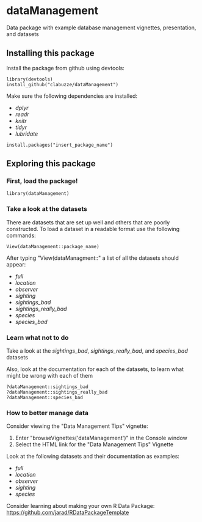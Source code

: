 # dataManagement
Data package with example database management vignettes, presentation, and
datasets

## Installing this package

Install the package from github using devtools:

```{r}
library(devtools)
install_github("clabuzze/dataManagement")
```

Make sure the following dependencies are installed:
- *dplyr*
- *readr*
- *knitr*
- *tidyr*
- *lubridate*

```{r}
install.packages("insert_package_name")
```

## Exploring this package

### First, load the package!
```{r}
library(dataManagement)
```

### Take a look at the datasets

There are datasets that are set up well and others that are poorly constructed.
To load a dataset in a readable format use the following commands:

```{r}
View(dataManagement::package_name)
```

After typing "View(dataManagment::" a list of all the datasets should appear:
- *full*
- *location*
- *observer*
- *sighting*
- *sightings_bad*
- *sightings_really_bad*
- *species*
- *species_bad*

### Learn what not to do

Take a look at the *sightings_bad*, *sightings_really_bad*, and *species_bad*
datasets

Also, look at the documentation for each of the datasets, to learn what might
be wrong with each of them

```{r}
?dataManagement::sightings_bad
?dataManagement::sightings_really_bad
?dataManagement::species_bad
```

### How to better manage data

Consider viewing the "Data Management Tips" vignette:

1. Enter "browseVignettes('dataManagement')" in the Console window
2. Select the HTML link for the "Data Management Tips" Vignette

Look at the following datasets and their documentation as examples:
- *full*
- *location*
- *observer*
- *sighting*
- *species*

Consider learning about making your own R Data Package:
https://github.com/jarad/RDataPackageTemplate